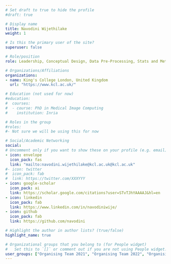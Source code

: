 ```yaml
---
# Set draft to true to hide the profile
#draft: true

# Display name
title: Navodini Wijethilake
weight: 1

# Is this the primary user of the site?
superuser: false

# Role/position
role: Leadership, Conceptual Design, Data Pre-Processing, Stats and Metrics Committee

# Organizations/Affiliations
organizations:
- name: King's College London, United Kingdom
  url: "https://www.kcl.ac.uk/"

# Education (not used for now)
#education:
#  courses:
#  - course: PhD in Medical Image Computing
#    institution: Inria

# Roles in the group
#roles:
#- Not sure we will be using this for now

# Social/Academic Networking
social:
# Uncomment only if you want to show these on your profile (e.g. email)
- icon: envelope
  icon_pack: fas
  link: "mailto:navodini.wijethilake@kcl.ac.uk@kcl.ac.uk"
#- icon: twitter
#  icon_pack: fab
#  link: https://twitter.com/XXXYYY
- icon: google-scholar
  icon_pack: ai
  link: https://scholar.google.com/citations?user=STvTJhYAAAAJ&hl=en
- icon: linkedin
  icon_pack: fab
  link: https://www.linkedin.com/in/navodiniwije/
- icon: github
  icon_pack: fab
  link: https://github.com/navodini

# Highlight the author in author lists? (true/false)
highlight_name: true

# Organizational groups that you belong to (for People widget)
#   Set this to `[]` or comment out if you are not using People widget.
user_groups: ["Organising Team 2021", "Organising Team 2022", "Organising Team 2023"]
---
```

